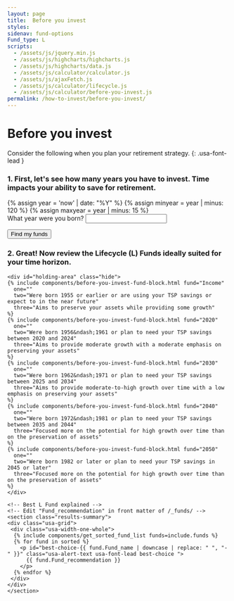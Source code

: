 ```yaml
---
layout: page
title:  Before you invest
styles:
sidenav: fund-options
Fund_type: L
scripts:
  - /assets/js/jquery.min.js
  - /assets/js/highcharts/highcharts.js
  - /assets/js/highcharts/data.js
  - /assets/js/calculator/calculator.js
  - /assets/js/ajaxFetch.js
  - /assets/js/calculator/lifecycle.js
  - /assets/js/calculator/before-you-invest.js
permalink: /how-to-invest/before-you-invest/
---
```


# Before you invest

Consider the following when you plan your retirement strategy.
{: .usa-font-lead }

<!-- STEP 1 -->
<div class="before-you-invest-tool step1" id="enter-birthdate">
  <h3 class="step-title"><span>1.</span> First, let's see how many years you have to invest. Time impacts your ability to save for retirement.</h3>
  <section class="step-1">
  {% assign year = 'now' | date: "%Y" %}
  {% assign minyear = year | minus: 120 %}
  {% assign maxyear = year | minus: 15 %}
  <div id="year-born-div" class="">
      <label id="year-born-label" class="" for="year-born">What year were you born?</label>
      <span id="year-born-error-message" class="usa-input-error-message" role="alert"></span>
      <input id="year-born" name="year-born" type="number" class="border-bottom"
        min="{{minyear}}" max="{{maxyear}}" step="1"
        onChange="checkYearBorn(0);" onBlur="checkYearBorn(0);"
        aria-labeledby="year-born-label" aria-describedby="">
  </div>
  </section>
</div>
<p><button onclick="checkYearBorn(1);" class="usa-btn-primary">Find my funds</button></p>

<!-- STEP 2 -->

<div class="before-you-invest-tool">
  <div class="step2" id="review-funds">
    <h3 class="step-title"><span>2.</span> Great! Now review the Lifecycle (L) Funds ideally suited for your time horizon.</h3>
    <div class="usa-grid-full">
      <div id="column-one-outer" class="usa-width-one-third">
        <div id="column-one-inner" class="usa-alert">
        </div>
      </div>
      <div id="column-two-outer" class="usa-width-one-third">
        <div id="column-two-inner" class="usa-alert">
        </div>
      </div>
      <div id="column-three-outer" class="usa-width-one-third">
        <div id="column-three-inner" class="usa-alert">
        </div>
      </div>
    </div>

    <div id="holding-area" class="hide">
    {% include components/before-you-invest-fund-block.html fund="Income"
      one=""
      two="Were born 1955 or earlier or are using your TSP savings or expect to in the near future"
      three="Aims to preserve your assets while providing some growth"
    %}
    {% include components/before-you-invest-fund-block.html fund="2020"
      one=""
      two="Were born 1956&ndash;1961 or plan to need your TSP savings between 2020 and 2024"
      three="Aims to provide moderate growth with a moderate emphasis on preserving your assets"
    %}
    {% include components/before-you-invest-fund-block.html fund="2030"
      one=""
      two="Were born 1962&ndash;1971 or plan to need your TSP savings between 2025 and 2034"
      three="Aims to provide moderate-to-high growth over time with a low emphasis on preserving your assets"
    %}
    {% include components/before-you-invest-fund-block.html fund="2040"
      one=""
      two="Were born 1972&ndash;1981 or plan to need your TSP savings between 2035 and 2044"
      three="Focused more on the potential for high growth over time than on the preservation of assets"
    %}
    {% include components/before-you-invest-fund-block.html fund="2050"
      one=""
      two="Were born 1982 or later or plan to need your TSP savings in 2045 or later"
      three="Focused more on the potential for high growth over time than on the preservation of assets"
    %}
    </div>

    <!-- Best L Fund explained -->
    <!-- Edit "Fund_recommendation" in front matter of /_funds/ -->
    <section class="results-summary">
    <div class="usa-grid">
     <div class="usa-width-one-whole">
      {% include components/get_sorted_fund_list funds=include.funds %}
      {% for fund in sorted %}
        <p id="best-choice-{{ fund.Fund_name | downcase | replace: " ", "-" }}" class="usa-alert-text usa-font-lead best-choice ">
          {{ fund.Fund_recommendation }}
        </p>
      {% endfor %}
     </div>
    </div>
    </section>

  </div>
</div>
